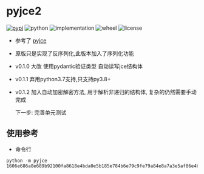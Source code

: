 # pyjce2

[![pypi](https://img.shields.io/pypi/v/pyjce2.svg)](https://pypi.org/project/pyjce2/) 
![python](https://img.shields.io/pypi/pyversions/pyjce2)
![implementation](https://img.shields.io/pypi/implementation/pyjce2)
![wheel](https://img.shields.io/pypi/wheel/pyjce2)
![license](https://img.shields.io/github/license/synodriver/pyjce.svg)

- 参考了 [pyjce](https://github.com/washingtown/PyJce)
- 原版只是实现了反序列化,此版本加入了序列化功能

- v0.1.0 大改 使用pydantic验证类型 自动读写jce结构体
- v0.1.1 弃用python3.7支持,只支持py3.8+
- v0.1.2 加入自动加密解密方法, 用于解析非递归的结构体, 复杂的仍然需要手动完成
  
    下一步: 完善单元测试

## 使用参考

- 命令行
```
python -m pyjce 1606e686a8e689b92100fa8618e4bda0e5b185e784b6e79c9fe79a84e8a7a3e5af86e4ba86
```